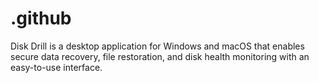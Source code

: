 # .github
Disk Drill is a desktop application for Windows and macOS that enables secure data recovery, file restoration, and disk health monitoring with an easy-to-use interface.
